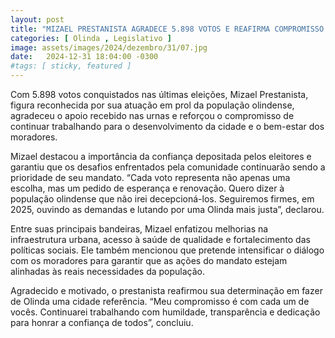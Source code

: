 ```yaml
---
layout: post
title: "MIZAEL PRESTANISTA AGRADECE 5.898 VOTOS E REAFIRMA COMPROMISSO COM OLINDA PARA 2025"
categories: [ Olinda , Legislativo ]
image: assets/images/2024/dezembro/31/07.jpg
date:   2024-12-31 18:04:00 -0300
#tags: [ sticky, featured ]
---
```

Com 5.898 votos conquistados nas últimas eleições, Mizael Prestanista, figura reconhecida por sua atuação em prol da população olindense, agradeceu o apoio recebido nas urnas e reforçou o compromisso de continuar trabalhando para o desenvolvimento da cidade e o bem-estar dos moradores.

Mizael destacou a importância da confiança depositada pelos eleitores e garantiu que os desafios enfrentados pela comunidade continuarão sendo a prioridade de seu mandato. “Cada voto representa não apenas uma escolha, mas um pedido de esperança e renovação. Quero dizer à população olindense que não irei decepcioná-los. Seguiremos firmes, em 2025, ouvindo as demandas e lutando por uma Olinda mais justa”, declarou.

Entre suas principais bandeiras, Mizael enfatizou melhorias na infraestrutura urbana, acesso à saúde de qualidade e fortalecimento das políticas sociais. Ele também mencionou que pretende intensificar o diálogo com os moradores para garantir que as ações do mandato estejam alinhadas às reais necessidades da população.

Agradecido e motivado, o prestanista reafirmou sua determinação em fazer de Olinda uma cidade referência. “Meu compromisso é com cada um de vocês. Continuarei trabalhando com humildade, transparência e dedicação para honrar a confiança de todos”, concluiu.
